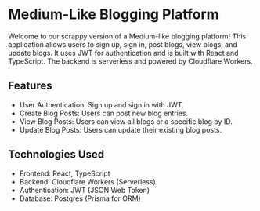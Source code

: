 # Medium-Like Blogging Platform

Welcome to our scrappy version of a Medium-like blogging platform! This application allows users to sign up, sign in, post blogs, view blogs, and update blogs. It uses JWT for authentication and is built with React and TypeScript. The backend is serverless and powered by Cloudflare Workers.

## Features
- User Authentication: Sign up and sign in with JWT.
- Create Blog Posts: Users can post new blog entries.
- View Blog Posts: Users can view all blogs or a specific blog by ID.
- Update Blog Posts: Users can update their existing blog posts.

## Technologies Used
- Frontend: React, TypeScript
- Backend: Cloudflare Workers (Serverless)
- Authentication: JWT (JSON Web Token)
- Database: Postgres (Prisma for ORM)
